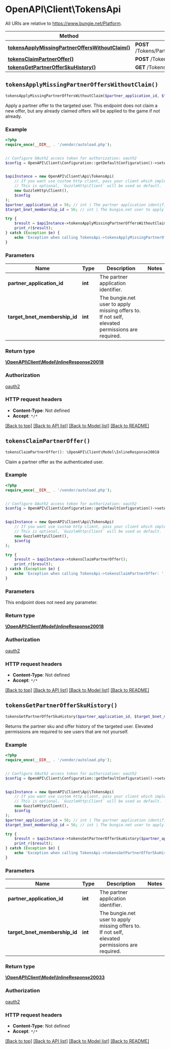 # OpenAPI\Client\TokensApi

All URIs are relative to https://www.bungie.net/Platform.

Method | HTTP request | Description
------------- | ------------- | -------------
[**tokensApplyMissingPartnerOffersWithoutClaim()**](TokensApi.md#tokensApplyMissingPartnerOffersWithoutClaim) | **POST** /Tokens/Partner/ApplyMissingOffers/{partnerApplicationId}/{targetBnetMembershipId}/ | 
[**tokensClaimPartnerOffer()**](TokensApi.md#tokensClaimPartnerOffer) | **POST** /Tokens/Partner/ClaimOffer/ | 
[**tokensGetPartnerOfferSkuHistory()**](TokensApi.md#tokensGetPartnerOfferSkuHistory) | **GET** /Tokens/Partner/History/{partnerApplicationId}/{targetBnetMembershipId}/ | 


## `tokensApplyMissingPartnerOffersWithoutClaim()`

```php
tokensApplyMissingPartnerOffersWithoutClaim($partner_application_id, $target_bnet_membership_id): \OpenAPI\Client\Model\InlineResponse20018
```



Apply a partner offer to the targeted user. This endpoint does not claim a new offer, but any already claimed offers will be applied to the game if not already.

### Example

```php
<?php
require_once(__DIR__ . '/vendor/autoload.php');


// Configure OAuth2 access token for authorization: oauth2
$config = OpenAPI\Client\Configuration::getDefaultConfiguration()->setAccessToken('YOUR_ACCESS_TOKEN');


$apiInstance = new OpenAPI\Client\Api\TokensApi(
    // If you want use custom http client, pass your client which implements `GuzzleHttp\ClientInterface`.
    // This is optional, `GuzzleHttp\Client` will be used as default.
    new GuzzleHttp\Client(),
    $config
);
$partner_application_id = 56; // int | The partner application identifier.
$target_bnet_membership_id = 56; // int | The bungie.net user to apply missing offers to. If not self, elevated permissions are required.

try {
    $result = $apiInstance->tokensApplyMissingPartnerOffersWithoutClaim($partner_application_id, $target_bnet_membership_id);
    print_r($result);
} catch (Exception $e) {
    echo 'Exception when calling TokensApi->tokensApplyMissingPartnerOffersWithoutClaim: ', $e->getMessage(), PHP_EOL;
}
```

### Parameters

Name | Type | Description  | Notes
------------- | ------------- | ------------- | -------------
 **partner_application_id** | **int**| The partner application identifier. |
 **target_bnet_membership_id** | **int**| The bungie.net user to apply missing offers to. If not self, elevated permissions are required. |

### Return type

[**\OpenAPI\Client\Model\InlineResponse20018**](../Model/InlineResponse20018.md)

### Authorization

[oauth2](../../README.md#oauth2)

### HTTP request headers

- **Content-Type**: Not defined
- **Accept**: `*/*`

[[Back to top]](#) [[Back to API list]](../../README.md#endpoints)
[[Back to Model list]](../../README.md#models)
[[Back to README]](../../README.md)

## `tokensClaimPartnerOffer()`

```php
tokensClaimPartnerOffer(): \OpenAPI\Client\Model\InlineResponse20018
```



Claim a partner offer as the authenticated user.

### Example

```php
<?php
require_once(__DIR__ . '/vendor/autoload.php');


// Configure OAuth2 access token for authorization: oauth2
$config = OpenAPI\Client\Configuration::getDefaultConfiguration()->setAccessToken('YOUR_ACCESS_TOKEN');


$apiInstance = new OpenAPI\Client\Api\TokensApi(
    // If you want use custom http client, pass your client which implements `GuzzleHttp\ClientInterface`.
    // This is optional, `GuzzleHttp\Client` will be used as default.
    new GuzzleHttp\Client(),
    $config
);

try {
    $result = $apiInstance->tokensClaimPartnerOffer();
    print_r($result);
} catch (Exception $e) {
    echo 'Exception when calling TokensApi->tokensClaimPartnerOffer: ', $e->getMessage(), PHP_EOL;
}
```

### Parameters

This endpoint does not need any parameter.

### Return type

[**\OpenAPI\Client\Model\InlineResponse20018**](../Model/InlineResponse20018.md)

### Authorization

[oauth2](../../README.md#oauth2)

### HTTP request headers

- **Content-Type**: Not defined
- **Accept**: `*/*`

[[Back to top]](#) [[Back to API list]](../../README.md#endpoints)
[[Back to Model list]](../../README.md#models)
[[Back to README]](../../README.md)

## `tokensGetPartnerOfferSkuHistory()`

```php
tokensGetPartnerOfferSkuHistory($partner_application_id, $target_bnet_membership_id): \OpenAPI\Client\Model\InlineResponse20033
```



Returns the partner sku and offer history of the targeted user. Elevated permissions are required to see users that are not yourself.

### Example

```php
<?php
require_once(__DIR__ . '/vendor/autoload.php');


// Configure OAuth2 access token for authorization: oauth2
$config = OpenAPI\Client\Configuration::getDefaultConfiguration()->setAccessToken('YOUR_ACCESS_TOKEN');


$apiInstance = new OpenAPI\Client\Api\TokensApi(
    // If you want use custom http client, pass your client which implements `GuzzleHttp\ClientInterface`.
    // This is optional, `GuzzleHttp\Client` will be used as default.
    new GuzzleHttp\Client(),
    $config
);
$partner_application_id = 56; // int | The partner application identifier.
$target_bnet_membership_id = 56; // int | The bungie.net user to apply missing offers to. If not self, elevated permissions are required.

try {
    $result = $apiInstance->tokensGetPartnerOfferSkuHistory($partner_application_id, $target_bnet_membership_id);
    print_r($result);
} catch (Exception $e) {
    echo 'Exception when calling TokensApi->tokensGetPartnerOfferSkuHistory: ', $e->getMessage(), PHP_EOL;
}
```

### Parameters

Name | Type | Description  | Notes
------------- | ------------- | ------------- | -------------
 **partner_application_id** | **int**| The partner application identifier. |
 **target_bnet_membership_id** | **int**| The bungie.net user to apply missing offers to. If not self, elevated permissions are required. |

### Return type

[**\OpenAPI\Client\Model\InlineResponse20033**](../Model/InlineResponse20033.md)

### Authorization

[oauth2](../../README.md#oauth2)

### HTTP request headers

- **Content-Type**: Not defined
- **Accept**: `*/*`

[[Back to top]](#) [[Back to API list]](../../README.md#endpoints)
[[Back to Model list]](../../README.md#models)
[[Back to README]](../../README.md)
